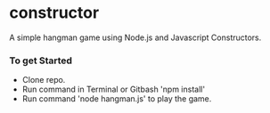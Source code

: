 # constructor

A simple hangman game using Node.js and Javascript Constructors. 

### To get Started ###

* Clone repo.
* Run command in Terminal or Gitbash 'npm install'
* Run command 'node hangman.js' to play the game. 


